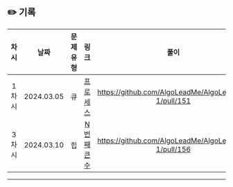 ## ✏️ 기록

| 차시  |    날짜    | 문제유형 |                                    링크                                     |                        풀이                         |
| :---: | :--------: | :------: | :-------------------------------------------------------------------------: | :-------------------------------------------------: |
| 1차시 | 2024.03.05 |    큐    | [프로세스](https://school.programmers.co.kr/learn/courses/30/lessons/42587) | https://github.com/AlgoLeadMe/AlgoLeadMe-1/pull/151 |
| 3차시 | 2024.03.10 |    힙    |             [N번째 큰 수](https://www.acmicpc.net/problem/2075)             | https://github.com/AlgoLeadMe/AlgoLeadMe-1/pull/156 |

---
